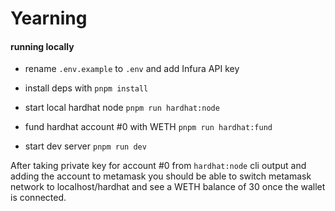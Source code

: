 # Yearning

#### running locally

- rename `.env.example` to `.env` and add Infura API key

- install deps with `pnpm install`
- start local hardhat node `pnpm run hardhat:node`
- fund hardhat account #0 with WETH `pnpm run hardhat:fund`
- start dev server `pnpm run dev`

After taking private key for account #0 from `hardhat:node` cli output and adding the account to metamask you should be able to switch metamask network to localhost/hardhat and see a WETH balance of 30 once the wallet is connected.
